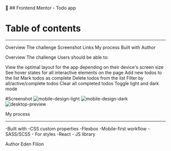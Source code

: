 📝 ## Frontend Mentor - Todo app 


# Table of contents
________________________________________________________________________________
Overview
The challenge
Screenshot
Links
My process
Built with
Author

Overview
The challenge
Users should be able to:

View the optimal layout for the app depending on their device's screen size
See hover states for all interactive elements on the page
Add new todos to the list
Mark todos as complete
Delete todos from the list
Filter by all/active/complete todos
Clear all completed todos
Toggle light and dark mode


#Screenshot
![mobile-design-light](https://github.com/edenfilion/my-app/assets/112727028/e6ce1c4f-fab6-4679-a227-d7495ecf180e)
![mobile-design-dark](https://github.com/edenfilion/my-app/assets/112727028/c799cea6-18cc-48b8-9bb4-cbee8bc0aec8)
![desktop-preview](https://github.com/edenfilion/my-app/assets/112727028/d588f87a-41ce-47a9-94df-6a14a5b1b41b)

My process
__________________________________________________________________________________________________________________
-Built with
-CSS custom properties
-Flexbox
-Mobile-first workflow
-SASS/SCSS - For styles
-React - JS library

Author
Eden Filion

